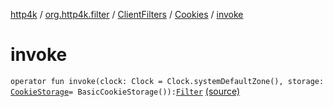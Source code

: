 [http4k](../../../index.md) / [org.http4k.filter](../../index.md) / [ClientFilters](../index.md) / [Cookies](index.md) / [invoke](./invoke.md)

# invoke

`operator fun invoke(clock: Clock = Clock.systemDefaultZone(), storage: `[`CookieStorage`](../../../org.http4k.filter.cookie/-cookie-storage/index.md)` = BasicCookieStorage()): `[`Filter`](../../../org.http4k.core/-filter/index.md) [(source)](https://github.com/http4k/http4k/blob/master/http4k-core/src/main/kotlin/org/http4k/filter/ClientFilters.kt#L93)
